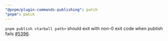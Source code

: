```yaml
---
"@pnpm/plugin-commands-publishing": patch
"pnpm": patch
---
```


`pnpm publish <tarball path>` should exit with non-0 exit code when publish fails [#5396](https://github.com/pnpm/pnpm/issues/5396).
